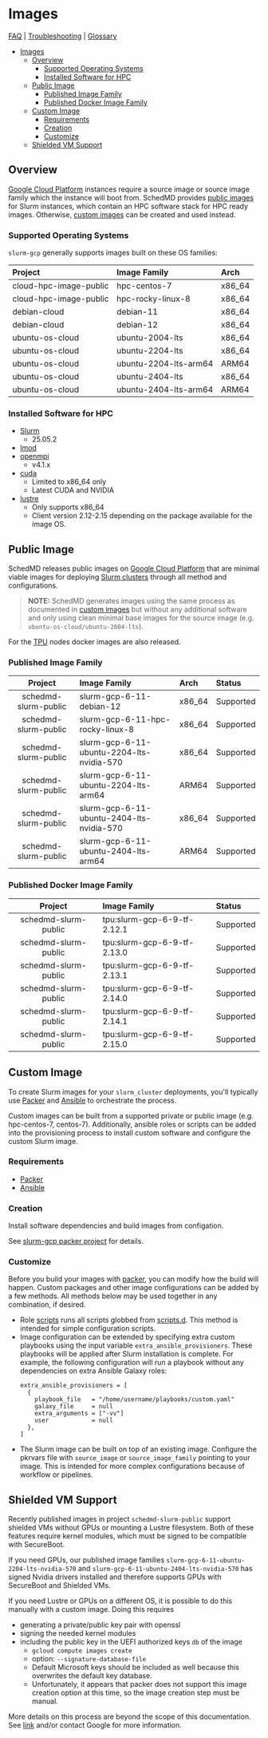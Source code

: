 # Images

[FAQ](./faq.md) | [Troubleshooting](./troubleshooting.md) |
[Glossary](./glossary.md)

<!-- mdformat-toc start --slug=github --no-anchors --maxlevel=6 --minlevel=1 -->

- [Images](#images)
  - [Overview](#overview)
    - [Supported Operating Systems](#supported-operating-systems)
    - [Installed Software for HPC](#installed-software-for-hpc)
  - [Public Image](#public-image)
    - [Published Image Family](#published-image-family)
    - [Published Docker Image Family](#published-docker-image-family)
  - [Custom Image](#custom-image)
    - [Requirements](#requirements)
    - [Creation](#creation)
    - [Customize](#customize)
  - [Shielded VM Support](#shielded-vm-support)

<!-- mdformat-toc end -->

## Overview

[Google Cloud Platform](./glossary.md#gcp) instances require a source image or
source image family which the instance will boot from. SchedMD provides
[public images](#public-image) for Slurm instances, which contain an HPC
software stack for HPC ready images. Otherwise, [custom images](#custom-image)
can be created and used instead.

### Supported Operating Systems

`slurm-gcp` generally supports images built on these OS families:

| Project                | Image Family          | Arch   |
| :--------------------- | :-------------------- | :----- |
| cloud-hpc-image-public | hpc-centos-7          | x86_64 |
| cloud-hpc-image-public | hpc-rocky-linux-8     | x86_64 |
| debian-cloud           | debian-11             | x86_64 |
| debian-cloud           | debian-12             | x86_64 |
| ubuntu-os-cloud        | ubuntu-2004-lts       | x86_64 |
| ubuntu-os-cloud        | ubuntu-2204-lts       | x86_64 |
| ubuntu-os-cloud        | ubuntu-2204-lts-arm64 | ARM64  |
| ubuntu-os-cloud        | ubuntu-2404-lts       | x86_64 |
| ubuntu-os-cloud        | ubuntu-2404-lts-arm64 | ARM64  |

### Installed Software for HPC

- [Slurm](https://www.schedmd.com/downloads.php)
  - 25.05.2
- [lmod](https://lmod.readthedocs.io/en/latest/index.html)
- [openmpi](https://www.open-mpi.org/)
  - v4.1.x
- [cuda](https://developer.nvidia.com/cuda-toolkit)
  - Limited to x86_64 only
  - Latest CUDA and NVIDIA
- [lustre](https://www.lustre.org/)
  - Only supports x86_64
  - Client version 2.12-2.15 depending on the package available for the image
    OS.

## Public Image

SchedMD releases public images on [Google Cloud Platform](./glossary.md#gcp)
that are minimal viable images for deploying
[Slurm clusters](./glossary.md#slurm) through all method and configurations.

> **NOTE:** SchedMD generates images using the same process as documented in
> [custom images](#custom-image) but without any additional software and only
> using clean minimal base images for the source image (e.g.
> `ubuntu-os-cloud/ubuntu-2004-lts`).

For the [TPU](./glossary.md#tpu) nodes docker images are also released.

### Published Image Family

|       Project        | Image Family                              | Arch   | Status         |
| :------------------: | :---------------------------------------- | :----- | :------------- |
| schedmd-slurm-public | slurm-gcp-6-11-debian-12                  | x86_64 | Supported      |
| schedmd-slurm-public | slurm-gcp-6-11-hpc-rocky-linux-8          | x86_64 | Supported      |
| schedmd-slurm-public | slurm-gcp-6-11-ubuntu-2204-lts-nvidia-570 | x86_64 | Supported      |
| schedmd-slurm-public | slurm-gcp-6-11-ubuntu-2204-lts-arm64      | ARM64  | Supported      |
| schedmd-slurm-public | slurm-gcp-6-11-ubuntu-2404-lts-nvidia-570 | x86_64 | Supported      |
| schedmd-slurm-public | slurm-gcp-6-11-ubuntu-2404-lts-arm64      | ARM64  | Supported      |

### Published Docker Image Family

|       Project        | Image Family                | Status    |
| :------------------: | :-------------------------- | :-------- |
| schedmd-slurm-public | tpu:slurm-gcp-6-9-tf-2.12.1 | Supported |
| schedmd-slurm-public | tpu:slurm-gcp-6-9-tf-2.13.0 | Supported |
| schedmd-slurm-public | tpu:slurm-gcp-6-9-tf-2.13.1 | Supported |
| schedmd-slurm-public | tpu:slurm-gcp-6-9-tf-2.14.0 | Supported |
| schedmd-slurm-public | tpu:slurm-gcp-6-9-tf-2.14.1 | Supported |
| schedmd-slurm-public | tpu:slurm-gcp-6-9-tf-2.15.0 | Supported |

## Custom Image

To create Slurm images for your `slurm_cluster` deployments,
you'll typically use [Packer](./glossary.md#packer)
and [Ansible](./glossary.md#ansible) to orchestrate the process.

Custom images can be built from a supported private or public image (e.g.
hpc-centos-7, centos-7). Additionally, ansible roles or scripts can be added
into the provisioning process to install custom software and configure the
custom Slurm image.

### Requirements

- [Packer](./glossary.md#packer)
- [Ansible](./glossary.md#ansible)

### Creation

Install software dependencies and build images from configation.

See [slurm-gcp packer project](../packer/README.md) for details.

### Customize

Before you build your images with [packer](./glossary.md#packer), you can modify
how the build will happen. Custom packages and other image configurations can be
added by a few methods. All methods below may be used together in any
combination, if desired.

- Role [scripts](https://github.com/GoogleCloudPlatform/slurm-gcp/tree/master/ansible/roles/scripts)
  runs all scripts globbed from
  [scripts.d](../ansible/scripts.d). This method is intended for simple
  configuration scripts.
- Image configuration can be extended by specifying extra custom playbooks using
  the input variable `extra_ansible_provisioners`. These playbooks will be
  applied after Slurm installation is complete. For example, the following
  configuration will run a playbook without any dependencies on extra Ansible
  Galaxy roles:
  ```hcl
  extra_ansible_provisioners = [
    {
      playbook_file   = "/home/username/playbooks/custom.yaml"
      galaxy_file     = null
      extra_arguments = ["-vv"]
      user            = null
    },
  ]
  ```
- The Slurm image can be built on top of an existing image. Configure the
  pkrvars file with `source_image` or `source_image_family` pointing to your
  image. This is intended for more complex configurations because of workflow or
  pipelines.

## Shielded VM Support

Recently published images in project `schedmd-slurm-public` support shielded VMs
without GPUs or mounting a Lustre filesystem. Both of these features require
kernel modules, which must be signed to be compatible with SecureBoot.

If you need GPUs, our published image families `slurm-gcp-6-11-ubuntu-2204-lts-nvidia-570`
and `slurm-gcp-6-11-ubuntu-2404-lts-nvidia-570` has signed Nvidia drivers
installed and therefore supports GPUs with SecureBoot and Shielded VMs.

If you need Lustre or GPUs on a different OS, it is possible to do this manually
with a custom image. Doing this requires

- generating a private/public key pair with openssl
- signing the needed kernel modules
- including the public key in the UEFI authorized keys `db` of the image
  - `gcloud compute images create`
  - option: `--signature-database-file`
  - Default Microsoft keys should be included as well because this overwrites
    the default key database.
  - Unfortunately, it appears that packer does not support this image creation
    option at this time, so the image creation step must be manual.

More details on this process are beyond the scope of this documentation. See
[link](https://cloud.google.com/compute/shielded-vm/docs/creating-shielded-images#adding-shielded-image)
and/or contact Google for more information.
